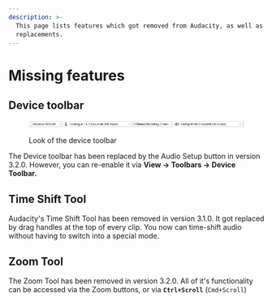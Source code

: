 ```yaml
---
description: >-
  This page lists features which got removed from Audacity, as well as their
  replacements.
---
```


# Missing features

## Device toolbar

<figure><img src="../.gitbook/assets/image (1).png" alt=""><figcaption><p>Look of the device toolbar</p></figcaption></figure>

The Device toolbar has been replaced by the Audio Setup button in version 3.2.0. However, you can re-enable it via **View -> Toolbars -> Device Toolbar.**

## Time Shift Tool

Audacity's Time Shift Tool has been removed in version 3.1.0. It got replaced by drag handles at the top of every clip. You now can time-shift audio without having to switch into a special mode.&#x20;

## Zoom Tool

The Zoom Tool has been removed in version 3.2.0. All of it's functionality can be accessed via the Zoom buttons, or via **`Ctrl+Scroll`** (`Cmd+Scroll`)
